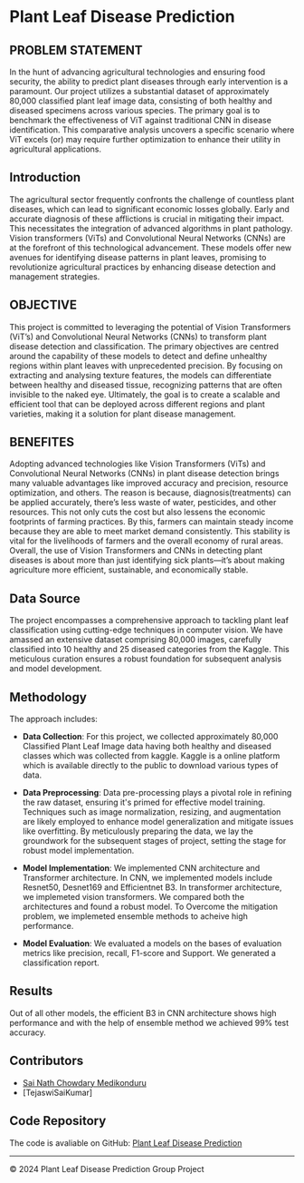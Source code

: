 # Plant Leaf Disease Prediction

## PROBLEM STATEMENT
In the hunt of advancing agricultural technologies and ensuring food security, the ability to predict plant diseases through early intervention is a paramount. Our project utilizes a substantial dataset of approximately 80,000 classified plant leaf image data, consisting of both healthy and diseased specimens across various species. The primary goal is to benchmark the effectiveness of ViT against traditional CNN in disease identification. This comparative analysis uncovers a specific scenario where ViT excels (or) may require further optimization to enhance their utility in agricultural applications.

## Introduction
The agricultural sector frequently confronts the challenge of countless plant diseases, which can lead to significant economic losses globally. Early and accurate diagnosis of these afflictions is crucial in mitigating their impact. This necessitates the integration of advanced algorithms in plant pathology. Vision transformers (ViTs) and Convolutional Neural Networks (CNNs) are at the forefront of this technological advancement. These models offer new avenues for identifying disease patterns in plant leaves, promising to revolutionize agricultural practices by enhancing disease detection and management strategies.

## OBJECTIVE
This project is committed to leveraging the potential of Vision Transformers (ViT’s) and Convolutional Neural Networks (CNNs) to transform plant disease detection and classification. The primary objectives are centred around the capability of these models to detect and define unhealthy regions within plant leaves with unprecedented precision. By focusing on extracting and analysing texture features, the models can differentiate between healthy and diseased tissue, recognizing patterns that are often invisible to the naked eye. Ultimately, the goal is to create a scalable and efficient tool that can be deployed across different regions and plant varieties, making it a solution for plant disease management.

## BENEFITES

Adopting advanced technologies like Vision Transformers (ViTs) and Convolutional Neural Networks (CNNs) in plant disease detection brings many valuable advantages like improved accuracy and precision, resource optimization, and others. The reason is because, diagnosis(treatments) can be applied accurately, there’s less waste of water, pesticides, and other resources. This not only cuts the cost but also lessens the economic footprints of farming practices. 
By this, farmers can maintain steady income because they are able to meet market demand consistently. This stability is vital for the livelihoods of farmers and the overall economy of rural areas.
Overall, the use of Vision Transformers and CNNs in detecting plant diseases is about more than just identifying sick plants—it’s about making agriculture more efficient, sustainable, and economically stable.

## Data Source
The project encompasses a comprehensive approach to tackling plant leaf classification using cutting-edge techniques in computer vision. We have amassed an extensive dataset comprising 80,000 images, carefully classified into 10 healthy and 25 diseased categories from the Kaggle. This meticulous curation ensures a robust foundation for subsequent analysis and model development.

## Methodology
The approach includes:

- **Data Collection**: 
For this project, we collected approximately 80,000 Classified Plant Leaf Image data having both healthy and diseased classes which was collected from kaggle. Kaggle is a online platform which is available directly to the public to download various types of data.

- **Data Preprocessing**: 
Data pre-processing plays a pivotal role in refining the raw dataset, ensuring it's primed for effective model training. Techniques such as image normalization, resizing, and augmentation are likely employed to enhance model generalization and mitigate issues like overfitting. By meticulously preparing the data, we lay the groundwork for the subsequent stages of  project, setting the stage for robust model implementation.

- **Model Implementation**:
We implemented CNN architecture and Transformer architecture. In CNN, we implemented models include Resnet50, Desnet169 and Efficientnet B3. In transformer architecture, we implemeted vision transformers. We compared both the architectures and found a robust model. To Overcome the mitigation problem, we implemeted ensemble methods to acheive high performance.

- **Model Evaluation**: 
We evaluated a models on the bases of evaluation metrics like precision, recall, F1-score and Support. We generated a classification report.

## Results
Out of all other models, the efficient B3 in CNN architecture shows high performance and with the help of ensemble method we achieved 99% test accuracy. 

## Contributors
- [Sai Nath Chowdary Medikonduru](https://www.linkedin.com/in/sai-medikonduru)
- [TejaswiSaiKumar]

## Code Repository
The code is avaliable on GitHub: [Plant Leaf Disease Prediction](https://github.com/sncmedikonduru/Plant_Leaf_Disease_Prediction)

---

© 2024 Plant Leaf Disease Prediction Group Project
